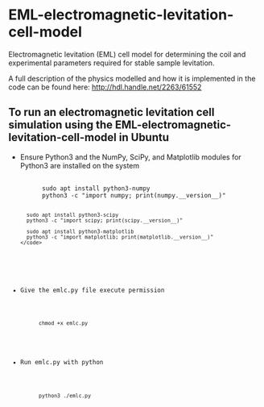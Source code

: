 # EML-electromagnetic-levitation-cell-model
Electromagnetic levitation (EML) cell model for determining the coil and experimental parameters required for stable sample levitation.

A full description of the physics modelled and how it is implemented in the code can be found here: http://hdl.handle.net/2263/61552

## To run an electromagnetic levitation cell simulation using the EML-electromagnetic-levitation-cell-model in Ubuntu

<ul>
  <li>Ensure Python3 and the NumPy, SciPy, and Matplotlib modules for Python3 are installed on the system  </li>
  <pre class="line-numbers">
    <code class="language-bash">
      sudo apt install python3-numpy
      python3 -c "import numpy; print(numpy.__version__)"
     
      sudo apt install python3-scipy
      python3 -c "import scipy; print(scipy.__version__)"
      
      sudo apt install python3-matplotlib
      python3 -c "import matplotlib; print(matplotlib.__version__)"
    </code>
  </pre>
  <li>Give the emlc.py file execute permission </li>
  <pre class="line-numbers">
    <code class="language-bash">
      chmod +x emlc.py
    </code>
  </pre>
  <li>Run emlc.py with python </li>
  <pre class="line-numbers">
    <code class="language-bash">
      python3 ./emlc.py
    </code>
  </pre>
</ul>

